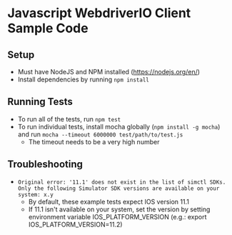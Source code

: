 # Javascript WebdriverIO Client Sample Code

## Setup

* Must have NodeJS and NPM installed (https://nodejs.org/en/)
* Install dependencies by running `npm install`

## Running Tests

* To run all of the tests, run `npm test`
* To run individual tests, install mocha globally (`npm install -g mocha`) and run `mocha --timeout 6000000 test/path/to/test.js`
  * The timeout needs to be a very high number

## Troubleshooting

* ```Original error: '11.1' does not exist in the list of simctl SDKs. Only the following Simulator SDK versions are available on your system: x.y```
  * By default, these example tests expect IOS version 11.1
  * If 11.1 isn't available on your system, set the version by setting environment variable IOS_PLATFORM_VERSION 
    (e.g.: export IOS_PLATFORM_VERSION=11.2)
